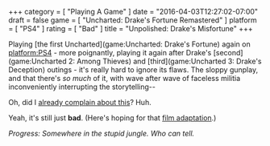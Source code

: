 +++
category = [ "Playing A Game" ]
date = "2016-04-03T12:27:02-07:00"
draft = false
game = [ "Uncharted: Drake's Fortune Remastered" ]
platform = [ "PS4" ]
rating = [ "Bad" ]
title = "Unpolished: Drake's Misfortune"
+++

Playing [the first Uncharted](game:Uncharted: Drake's Fortune) again on <platform:PS4> - more poignantly, playing it again after Drake's [second](game:Uncharted 2: Among Thieves) and [third](game:Uncharted 3: Drake's Deception) outings - it's really hard to ignore its flaws.  The sloppy gunplay, and that there's <i>so much</i> of it, with wave after wave of faceless militia inconveniently interrupting the storytelling--

Oh, did I [already complain about this]($SiteBaseURL$2010/12/25/uncharted-drakes-fortune-2/)?  Huh.

Yeah, it's still just <b>bad</b>.  (Here's hoping for that <a href="http://www.imdb.com/title/tt1464335/">film adaptation</a>.)

<i>Progress: Somewhere in the stupid jungle.  Who can tell.</i>
